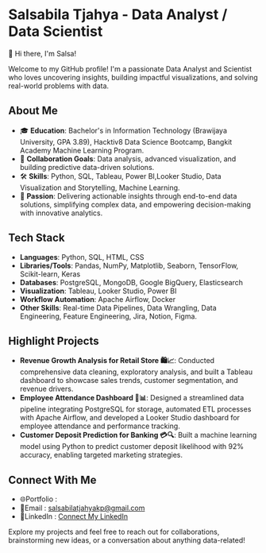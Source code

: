 <!---
- 👋 Hi, I’m @salsabilatjahya1
- 👀 I’m interested in ...
- 🌱 I’m currently learning ...
- 💞️ I’m looking to collaborate on ...
- 📫 How to reach me ...
- 😄 Pronouns: ...
- ⚡ Fun fact: ...

salsabilatjahya1/salsabilatjahya1 is a ✨ special ✨ repository because its `README.md` (this file) appears on your GitHub profile.
You can click the Preview link to take a look at your changes.
--->

# Salsabila Tjahya - Data Analyst / Data Scientist

👋 Hi there, I'm Salsa!  

Welcome to my GitHub profile! I'm a passionate Data Analyst and Scientist who loves uncovering insights, building impactful visualizations, and solving real-world problems with data.

## About Me
- 🎓 **Education**: Bachelor's in Information Technology (Brawijaya University, GPA 3.89), Hacktiv8 Data Science Bootcamp, Bangkit Academy Machine Learning Program.
- 🤝 **Collaboration Goals**: Data analysis, advanced visualization, and building predictive data-driven solutions.  
- 🛠️ **Skills**:  Python, SQL, Tableau, Power BI,Looker Studio, Data Visualization and Storytelling, Machine Learning.  
- 🚀 **Passion**: Delivering actionable insights through end-to-end data solutions, simplifying complex data, and empowering decision-making with innovative analytics.

## Tech Stack
- **Languages**: Python, SQL, HTML, CSS  
- **Libraries/Tools**: Pandas, NumPy, Matplotlib, Seaborn, TensorFlow, Scikit-learn, Keras  
- **Databases**: PostgreSQL, MongoDB, Google BigQuery, Elasticsearch  
- **Visualization**: Tableau, Looker Studio, Power BI  
- **Workflow Automation**: Apache Airflow, Docker    
- **Other Skills**: Real-time Data Pipelines, Data Wrangling, Data Engineering, Feature Engineering, Jira, Notion, Figma.

## Highlight Projects
- **Revenue Growth Analysis for Retail Store 🛍️📈**: Conducted comprehensive data cleaning, exploratory analysis, and built a Tableau dashboard to showcase sales trends, customer segmentation, and revenue drivers.  
- **Employee Attendance Dashboard 👔📊**: Designed a streamlined data pipeline integrating PostgreSQL for storage, automated ETL processes with Apache Airflow, and developed a Looker Studio dashboard for employee attendance and performance tracking.  
- **Customer Deposit Prediction for Banking 💳🔍**: Built a machine learning model using Python to predict customer deposit likelihood with 92% accuracy, enabling targeted marketing strategies.

## Connect With Me
- 🌐Portfolio :
- 📧Email : salsabilatjahyakp@gmail.com
- 🪪LinkedIn : [Connect My LinkedIn](https://linkedin.com/in/salsabila-tjahya)  



Explore my projects and feel free to reach out for collaborations, brainstorming new ideas, or a conversation about anything data-related!
